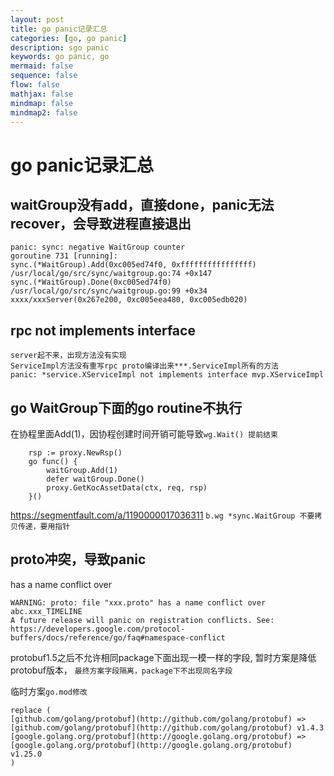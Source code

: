 ```yaml
---
layout: post
title: go panic记录汇总
categories: [go, go panic]
description: sgo panic
keywords: go panic, go
mermaid: false
sequence: false
flow: false
mathjax: false
mindmap: false
mindmap2: false
---
```


# go panic记录汇总
## waitGroup没有add，直接done，panic无法recover，会导致进程直接退出
```
panic: sync: negative WaitGroup counter
goroutine 731 [running]:
sync.(*WaitGroup).Add(0xc005ed74f0, 0xffffffffffffffff)
/usr/local/go/src/sync/waitgroup.go:74 +0x147
sync.(*WaitGroup).Done(0xc005ed74f0)
/usr/local/go/src/sync/waitgroup.go:99 +0x34
xxxx/xxxServer(0x267e200, 0xc005eea480, 0xc005edb020)
```

## rpc not implements interface 
```
server起不来，出现方法没有实现
ServiceImpl方法没有重写rpc proto编译出来***.ServiceImpl所有的方法
panic: *service.XServiceImpl not implements interface mvp.XServiceImpl
```

## go WaitGroup下面的go routine不执行
在协程里面Add(1)，因协程创建时间开销可能导致`wg.Wait() 提前结束`
```
	rsp := proxy.NewRsp()
	go func() {
		waitGroup.Add(1)
		defer waitGroup.Done()
		proxy.GetKocAssetData(ctx, req, rsp)
	}()
```
https://segmentfault.com/a/1190000017036311 
`b.wg *sync.WaitGroup 不要拷贝传递，要用指针`

## proto冲突，导致panic
has a name conflict over
```
WARNING: proto: file "xxx.proto" has a name conflict over abc.xxx_TIMELINE
A future release will panic on registration conflicts. See:
https://developers.google.com/protocol-buffers/docs/reference/go/faq#namespace-conflict
```
protobuf1.5之后不允许相同package下面出现一模一样的字段,
暂时方案是降低protobuf版本，
``最终方案字段隔离，package下不出现同名字段``

临时方案`go.mod修改`
```
replace (
[github.com/golang/protobuf](http://github.com/golang/protobuf) => [github.com/golang/protobuf](http://github.com/golang/protobuf) v1.4.3
[google.golang.org/protobuf](http://google.golang.org/protobuf) => [google.golang.org/protobuf](http://google.golang.org/protobuf) v1.25.0
)
```